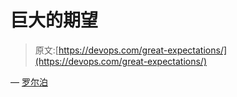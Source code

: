 # 巨大的期望

> 原文:[https://devops.com/great-expectations/](https://devops.com/great-expectations/)

— [罗尔泊](https://devops.com/author/breselman/)